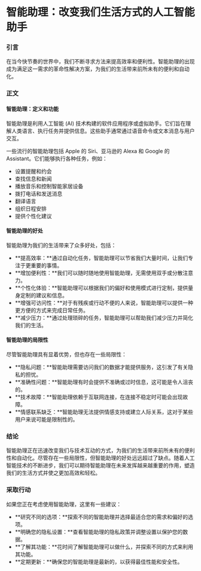 # 智能助理：改变我们生活方式的人工智能助手

### 引言

在当今快节奏的世界中，我们不断寻求方法来提高效率和便利性。智能助理的出现成为满足这一需求的革命性解决方案，为我们的生活带来前所未有的便利和自动化。

### 正文

#### 智能助理：定义和功能

智能助理是利用人工智能 (AI) 技术构建的软件应用程序或虚拟助手。它们旨在理解人类语言、执行任务并提供信息。这些助手通常通过语音命令或文本消息与用户交互。

一些流行的智能助理包括 Apple 的 Siri、亚马逊的 Alexa 和 Google 的 Assistant。它们能够执行各种任务，例如：

- 设置提醒和约会
- 查找信息和新闻
- 播放音乐和控制智能家居设备
- 拨打电话和发送消息
- 翻译语言
- 组织日程安排
- 提供个性化建议

#### 智能助理的好处

智能助理为我们的生活带来了众多好处，包括：

- **提高效率：**通过自动化任务，智能助理可以节省我们大量时间，让我们专注于更重要的事情。
- **增加便利性：**我们可以随时随地使用智能助理，无需使用双手或分散注意力。
- **个性化体验：**智能助理可以根据我们的偏好和使用模式进行定制，提供量身定制的建议和信息。
- **增强可访问性：**对于有残疾或行动不便的人来说，智能助理可以提供一种更方便的方式来完成日常任务。
- **减少压力：**通过处理琐碎的任务，智能助理可以帮助我们减少压力并简化我们的生活。

#### 智能助理的局限性

尽管智能助理具有显着优势，但也存在一些局限性：

- **隐私问题：**智能助理需要访问我们的数据才能提供服务，这引发了有关隐私的担忧。
- **准确性问题：**智能助理有时会提供不准确或过时信息，这可能是令人沮丧的。
- **技术故障：**智能助理依赖于互联网连接，在连接不稳定时可能会出现故障。
- **情感联系缺乏：**智能助理无法提供情感支持或建立人际关系，这对于某些用户来说可能是限制性的。

### 结论

智能助理正在迅速改变我们与技术互动的方式，为我们的生活带来前所未有的便利性和自动化。尽管存在一些局限性，但智能助理的好处远远超过了缺点。随着人工智能技术的不断进步，我们可以期待智能助理在未来发挥越来越重要的作用，塑造我们的生活方式并使之更加高效和轻松。

### 采取行动

如果您正在考虑使用智能助理，这里有一些建议：

- **研究不同的选项：**探索不同的智能助理并选择最适合您的需求和偏好的选项。
- **明确您的隐私设置：**查看智能助理的隐私政策并调整设置以保护您的数据。
- **了解其功能：**花时间了解智能助理可以做什么，并探索不同的方式来利用其功能。
- **定期更新：**确保您的智能助理是最新的，以获得最佳性能和安全性。
